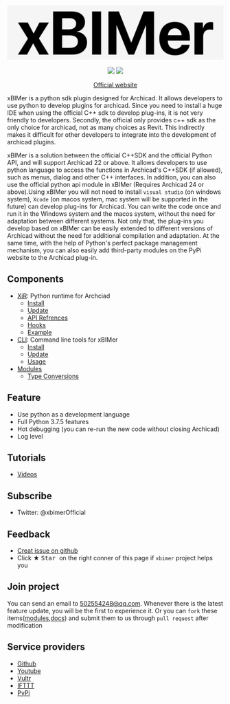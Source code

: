 <p align='center'>
<img src='./_images/logo.png' width='512px'/>
</p>
<p align='center'>
<img src='https://img.shields.io/pypi/v/xbimer_cli?label=cli%20latest' />
<img src='https://img.shields.io/github/v/release/xbimer/xbimer-xir?label=xir%20latest' />
</p>

<p align='center'>
  <a href='https://www.xbimer.com'>Official website</a>
</p>

xBIMer is a python sdk plugin designed for Archicad. It allows developers to use python to develop plugins for archicad. Since you need to install a huge IDE when using the official C++ sdk to develop plug-ins, it is not very friendly to developers. Secondly, the official only provides c++ sdk as the only choice for archicad, not as many choices as Revit. This indirectly makes it difficult for other developers to integrate into the development of archicad plugins.

xBIMer is a solution between the official C++SDK and the official Python API, and will support Archicad 22 or above. It allows developers to use python language to access the functions in Archicad's C++SDK (if allowed), such as menus, dialog and other C++ interfaces. In addition, you can also use the official python api module in xBIMer (Requires Archicad 24 or above).Using xBIMer you will not need to install `visual studio` (on windows system), `Xcode` (on macos system, mac system will be supported in the future) can develop plug-ins for Archicad. You can write the code once and run it in the Windows system and the macos system, without the need for adaptation between different systems. Not only that, the plug-ins you develop based on xBIMer can be easily extended to different versions of Archicad without the need for additional compilation and adaptation. At the same time, with the help of Python's perfect package management mechanism, you can also easily add third-party modules on the PyPi website to the Archicad plug-in.

## Components

- [XiR](https://github.com/xbimer/xbimer-xir): Python runtime for Archciad
  - [Install](./xir/install.md)
  - [Update](./xir/update.md)
  - [API Refrences](./_modules/README.md)
  - [Hooks](./_hook/README.md)
  - [Example](./_example/README.md)
- [CLI](https://github.com/xbimer/xbimer-cli): Command line tools for xBIMer
  - [Install](./cli/install.md)
  - [Update](./cli/update.md)
  - [Usage](./cli/commands/README.md)
- [Modules](https://github.com/xbimer/xbimer-modules)
  - [Type Conversions](./_modules/TypeConversions.md)

## Feature

- Use python as a development language
- Full Python 3.7.5 features
- Hot debugging (you can re-run the new code without closing Archicad)
- Log level

## Tutorials

- [Videos](https://www.xbimer.com/videos)

## Subscribe

- Twitter: @xbimerOfficial

## Feedback

- [Creat issue on github](https://github.com/xbimer/xbimer-docs/issues/new)
- Click ★ <kbd> Star </kbd> on the right conner of this page if `xbimer` project helps you

## Join project

You can send an email to 502554248@qq.com. Whenever there is the latest feature update, you will be the first to experience it.
Or you can `fork` these items([modules](https://github.com/xbimer/xbimer-modules),[docs](https://github.com/xbimer/xbimer-docs)) and submit them to us through `pull request` after modification

## Service providers

- [Github](https://github.com/xbimer)
- [Youtube](https://www.youtube.com/channel/UCDZAh_-VJj_GsEXzi3KMA2Q)
- [Vultr](https://www.vultr.com)
- [IFTTT](https://ifttt.com/)
- [PyPi](https://pypi.org/project/xbimer-cli/)
